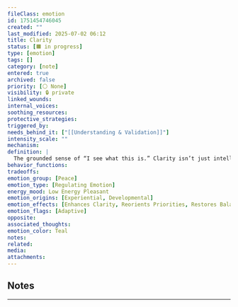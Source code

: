 ```yaml
---
fileClass: emotion
id: 1751454746045
created: ""
last_modified: 2025-07-02 06:12
title: Clarity
status: [🟧 in progress]
type: [emotion]
tags: []
category: [note]
entered: true
archived: false
priority: [⚪ None]
visibility: 🔒 private
linked_wounds: 
internal_voices: 
soothing_resources: 
protective_strategies: 
triggered_by: 
needs_behind_it: ["[[Understanding & Validation]]"]
intensity_scale: ""
mechanism: 
definition: |
  The grounded sense of “I see what this is.” Clarity isn’t just intellectual — it’s a felt experience of coherence, often following confusion, overwhelm, or emotional chaos.
behavior_functions: 
tradeoffs: 
emotion_group: [Peace]
emotion_type: [Regulating Emotion]
energy_mood: Low Energy Pleasant
emotion_origins: [Experiential, Developmental]
emotion_effects: [Enhances Clarity, Reorients Priorities, Restores Balance]
emotion_flags: [Adaptive]
opposite: 
associated_thoughts: 
emotion_color: Teal
notes: 
related: 
media: 
attachments:
---
```


## Notes
---

